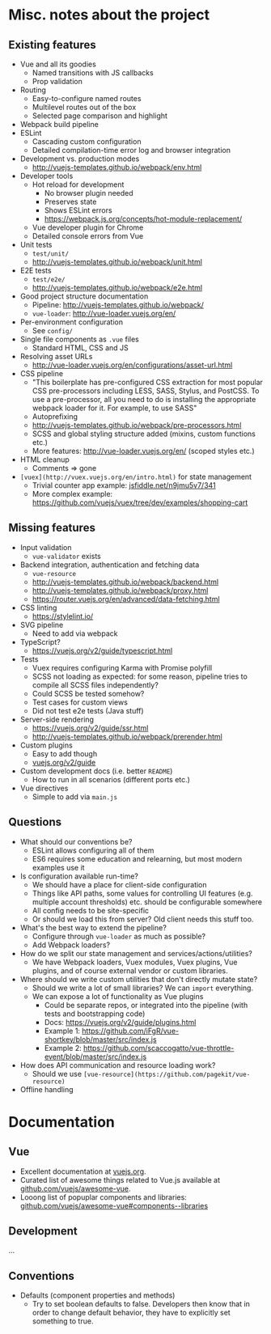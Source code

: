 # Misc. notes about the project

## Existing features

- Vue and all its goodies
	- Named transitions with JS callbacks
	- Prop validation
- Routing
	- Easy-to-configure named routes
	- Multilevel routes out of the box
	- Selected page comparison and highlight
- Webpack build pipeline
- ESLint
	- Cascading custom configuration
	- Detailed compilation-time error log and browser integration
- Development vs. production modes
	- http://vuejs-templates.github.io/webpack/env.html
- Developer tools
	- Hot reload for development
		- No browser plugin needed
		- Preserves state
		- Shows ESLint errors
		- https://webpack.js.org/concepts/hot-module-replacement/
	- Vue developer plugin for Chrome
	- Detailed console errors from Vue
- Unit tests
	- `test/unit/`
	- http://vuejs-templates.github.io/webpack/unit.html
- E2E tests
	- `test/e2e/`
	- http://vuejs-templates.github.io/webpack/e2e.html
- Good project structure documentation
	- Pipeline: http://vuejs-templates.github.io/webpack/
	- `vue-loader`: http://vue-loader.vuejs.org/en/
- Per-environment configuration
	- See `config/`
- Single file components as `.vue` files
	- Standard HTML, CSS and JS
- Resolving asset URLs
	- http://vue-loader.vuejs.org/en/configurations/asset-url.html
- CSS pipeline
	- "This boilerplate has pre-configured CSS extraction for most popular CSS pre-processors including LESS, SASS, Stylus, and PostCSS. To use a pre-processor, all you need to do is installing the appropriate webpack loader for it. For example, to use SASS"
	- Autoprefixing
	- http://vuejs-templates.github.io/webpack/pre-processors.html
	- SCSS and global styling structure added (mixins, custom functions etc.)
	- More features: http://vue-loader.vuejs.org/en/ (scoped styles etc.)
- HTML cleanup
	- Comments => gone
- `[vuex](http://vuex.vuejs.org/en/intro.html)` for state management
	- Trivial counter app example: [jsfiddle.net/n9jmu5v7/341](https://jsfiddle.net/n9jmu5v7/341/)
	- More complex example: https://github.com/vuejs/vuex/tree/dev/examples/shopping-cart



## Missing features

- Input validation
	- `vue-validator` exists
- Backend integration, authentication and fetching data
	- `vue-resource`
	- http://vuejs-templates.github.io/webpack/backend.html
	- http://vuejs-templates.github.io/webpack/proxy.html
	- https://router.vuejs.org/en/advanced/data-fetching.html
- CSS linting
	- https://stylelint.io/
- SVG pipeline
	- Need to add via webpack
- TypeScript?
	- https://vuejs.org/v2/guide/typescript.html
- Tests
	- Vuex requires configuring Karma with Promise polyfill
	- SCSS not loading as expected: for some reason, pipeline tries to compile all SCSS files independently?
	- Could SCSS be tested somehow?
	- Test cases for custom views
	- Did not test e2e tests (Java stuff)
- Server-side rendering
	- https://vuejs.org/v2/guide/ssr.html
	- http://vuejs-templates.github.io/webpack/prerender.html
- Custom plugins
	- Easy to add though
	- [vuejs.org/v2/guide](https://vuejs.org/v2/guide/plugins.html)
- Custom development docs (i.e. better `README`)
	- How to run in all scenarios (different ports etc.)
- Vue directives
	- Simple to add via `main.js`



## Questions

- What should our conventions be?
	- ESLint allows configuring all of them
	- ES6 requires some education and relearning, but most modern examples use it
- Is configuration available run-time?
	- We should have a place for client-side configuration
	- Things like API paths, some values for controlling UI features (e.g. multiple account thresholds) etc. should be configurable somewhere
	- All config needs to be site-specific
	- Or should we load this from server? Old client needs this stuff too.
- What's the best way to extend the pipeline?
	- Configure through `vue-loader` as much as possible?
	- Add Webpack loaders?
- How do we split our state management and services/actions/utilities?
	- We have Webpack loaders, Vuex modules, Vuex plugins, Vue plugins, and of course external vendor or custom libraries.
- Where should we write custom utilities that don't directly mutate state?
	- Should we write a lot of small libraries? We can `import` everything.
	- We can expose a lot of functionality as Vue plugins
		- Could be separate repos, or integrated into the pipeline (with tests and bootstrapping code)
		- Docs: https://vuejs.org/v2/guide/plugins.html
		- Example 1: https://github.com/iFgR/vue-shortkey/blob/master/src/index.js
		- Example 2: https://github.com/scaccogatto/vue-throttle-event/blob/master/src/index.js
- How does API communication and resource loading work?
	- Should we use `[vue-resource](https://github.com/pagekit/vue-resource)`
- Offline handling



# Documentation

## Vue

- Excellent documentation at [vuejs.org](https://vuejs.org/v2/guide/).
- Curated list of awesome things related to Vue.js available at [github.com/vuejs/awesome-vue](https://github.com/vuejs/awesome-vue).
- Looong list of popuplar components and libraries: [github.com/vuejs/awesome-vue#components--libraries](https://github.com/vuejs/awesome-vue#components--libraries)

## Development

...

## Conventions

- Defaults (component properties and methods)
	- Try to set boolean defaults to false. Developers then know that in order to change default behavior, they have to explicitly set something to true.

